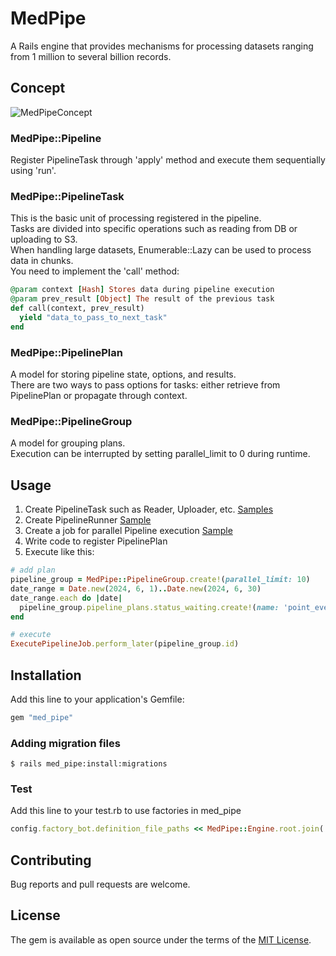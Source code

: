 # MedPipe
A Rails engine that provides mechanisms for processing datasets ranging from 1 million to several billion records.

## Concept

![MedPipeConcept](https://github.com/user-attachments/assets/69ef986b-33cc-478c-830f-78d24ff6c9f4)

### MedPipe::Pipeline
Register PipelineTask through 'apply' method and execute them sequentially using 'run'.

### MedPipe::PipelineTask
This is the basic unit of processing registered in the pipeline.  
Tasks are divided into specific operations such as reading from DB or uploading to S3.  
When handling large datasets, Enumerable::Lazy can be used to process data in chunks.  
You need to implement the 'call' method:

```ruby
@param context [Hash] Stores data during pipeline execution
@param prev_result [Object] The result of the previous task
def call(context, prev_result)
  yield "data_to_pass_to_next_task"
end
```

### MedPipe::PipelinePlan
A model for storing pipeline state, options, and results.  
There are two ways to pass options for tasks: either retrieve from PipelinePlan or propagate through context.

### MedPipe::PipelineGroup
A model for grouping plans.  
Execution can be interrupted by setting parallel_limit to 0 during runtime.

## Usage

1. Create PipelineTask such as Reader, Uploader, etc. [Samples](https://github.com/medpeer-dev/med_pipe/tree/main/spec/dummy/app/models/pipeline_task)
2. Create PipelineRunner [Sample](https://github.com/medpeer-dev/med_pipe/blob/main/spec/dummy/app/models/sample_pipeline_runner.rb)
3. Create a job for parallel Pipeline execution [Sample](https://github.com/medpeer-dev/med_pipe/blob/main/spec/dummy/app/jobs/sample_execute_pipeline_job.rb)
4. Write code to register PipelinePlan
5. Execute like this:

```ruby
# add plan
pipeline_group = MedPipe::PipelineGroup.create!(parallel_limit: 10)
date_range = Date.new(2024, 6, 1)..Date.new(2024, 6, 30)
date_range.each do |date|
  pipeline_group.pipeline_plans.status_waiting.create!(name: 'point_events', output_unit: :daily, target_date: date)
end

# execute
ExecutePipelineJob.perform_later(pipeline_group.id)
```

## Installation
Add this line to your application's Gemfile:

```ruby
gem "med_pipe"
```

### Adding migration files

```shell
$ rails med_pipe:install:migrations
```

### Test

Add this line to your test.rb to use factories in med_pipe

```test.rb
config.factory_bot.definition_file_paths << MedPipe::Engine.root.join('spec/factories')
```

## Contributing
Bug reports and pull requests are welcome.

## License
The gem is available as open source under the terms of the [MIT License](https://opensource.org/licenses/MIT).
